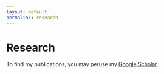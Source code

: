 ```yaml
---
layout: default
permalink: research
---
```


# Research

To find my publications, you may peruse my <a href="https://scholar.google.co.uk/citations?user=jKqXsfAAAAAJ&hl=en">Google Scholar</a>.
